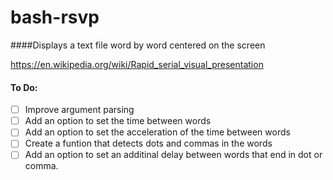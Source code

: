 # bash-rsvp
####Displays a text file word by word centered on the screen

https://en.wikipedia.org/wiki/Rapid_serial_visual_presentation

#### To Do:

- [ ] Improve argument parsing
- [ ] Add an option to set the time between words
- [ ] Add an option to set the acceleration of the time between words
- [ ] Create a funtion that detects dots and commas in the words
- [ ] Add an option to set an additinal delay between words that end in dot or comma.
